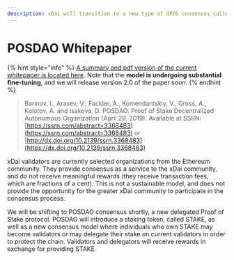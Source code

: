 ```yaml
---
description: xDai will transition to a new type of dPOS consensus called POSDAO.
---
```


# POSDAO Whitepaper

{% hint style="info" %}
[A summary and pdf version of the current whitepaper is located here](https://forum.poa.network/t/posdao-white-paper/2208). Note that the **model is undergoing substantial fine-tuning**, and we will release version 2.0 of the paper soon.
{% endhint %}

> Barinov, I., Arasev, V., Fackler, A., Komendantskiy, V.,  Gross, A., Kolotov, A. and Isakova, D. POSDAO: Proof of Stake Decentralized Autonomous Organization \(April 29, 2019\). Available at SSRN: [https://ssrn.com/abstract=3368483](https://ssrn.com/abstract=3368483) or [http://dx.doi.org/10.2139/ssrn.3368483](https://dx.doi.org/10.2139/ssrn.3368483)

xDai validators are currently selected organizations from the Ethereum community. They provide consensus as a service to the xDai community, and do not receive meaningful rewards \(they receive transaction fees, which are fractions of a cent\). This is not a sustainable model, and does not provide the opportunity for the greater xDai community to participate in the consensus process.

We will be shifting to POSDAO consensus shortly, a new delegated Proof of Stake protocol. POSDAO will introduce a staking token, called STAKE, as well as a new consensus model where individuals who own STAKE may become validators or may delegate their stake on current validators in order to protect the chain. Validators and delegators will receive rewards in exchange for providing STAKE.

